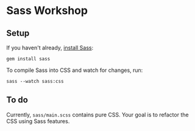 # Sass Workshop

## Setup

If you haven't already, [install Sass](http://sass-lang.com/install):

`gem install sass`

To compile Sass into CSS and watch for changes, run:

`sass --watch sass:css`

## To do

Currently, `sass/main.scss` contains pure CSS. Your goal is to refactor the CSS using Sass features.
